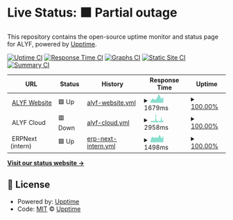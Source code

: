 # Live Status: <!--live status--> **🟧 Partial outage**

This repository contains the open-source uptime monitor and status page for ALYF, powered by [Upptime](https://github.com/upptime/upptime).

[![Uptime CI](https://github.com/alyf-de/upptime/workflows/Uptime%20CI/badge.svg)](https://github.com/alyf-de/upptime/actions?query=workflow%3A%22Uptime+CI%22)
[![Response Time CI](https://github.com/alyf-de/upptime/workflows/Response%20Time%20CI/badge.svg)](https://github.com/alyf-de/upptime/actions?query=workflow%3A%22Response+Time+CI%22)
[![Graphs CI](https://github.com/alyf-de/upptime/workflows/Graphs%20CI/badge.svg)](https://github.com/alyf-de/upptime/actions?query=workflow%3A%22Graphs+CI%22)
[![Static Site CI](https://github.com/alyf-de/upptime/workflows/Static%20Site%20CI/badge.svg)](https://github.com/alyf-de/upptime/actions?query=workflow%3A%22Static+Site+CI%22)
[![Summary CI](https://github.com/alyf-de/upptime/workflows/Summary%20CI/badge.svg)](https://github.com/alyf-de/upptime/actions?query=workflow%3A%22Summary+CI%22)

<!--start: status pages-->
<!-- This summary is generated by Upptime (https://github.com/upptime/upptime) -->
<!-- Do not edit this manually, your changes will be overwritten -->
<!-- prettier-ignore -->
| URL | Status | History | Response Time | Uptime |
| --- | ------ | ------- | ------------- | ------ |
| <img alt="" src="https://icons.duckduckgo.com/ip3/alyf.de.ico" height="13"> [ALYF Website](https://alyf.de) | 🟩 Up | [alyf-website.yml](https://github.com/alyf-de/upptime/commits/HEAD/history/alyf-website.yml) | <details><summary><img alt="Response time graph" src="./graphs/alyf-website/response-time-week.png" height="20"> 1679ms</summary><br><a href="https://alyf-de.github.io/upptime/history/alyf-website"><img alt="Response time 1296" src="https://img.shields.io/endpoint?url=https%3A%2F%2Fraw.githubusercontent.com%2Falyf-de%2Fupptime%2FHEAD%2Fapi%2Falyf-website%2Fresponse-time.json"></a><br><a href="https://alyf-de.github.io/upptime/history/alyf-website"><img alt="24-hour response time 1926" src="https://img.shields.io/endpoint?url=https%3A%2F%2Fraw.githubusercontent.com%2Falyf-de%2Fupptime%2FHEAD%2Fapi%2Falyf-website%2Fresponse-time-day.json"></a><br><a href="https://alyf-de.github.io/upptime/history/alyf-website"><img alt="7-day response time 1679" src="https://img.shields.io/endpoint?url=https%3A%2F%2Fraw.githubusercontent.com%2Falyf-de%2Fupptime%2FHEAD%2Fapi%2Falyf-website%2Fresponse-time-week.json"></a><br><a href="https://alyf-de.github.io/upptime/history/alyf-website"><img alt="30-day response time 1381" src="https://img.shields.io/endpoint?url=https%3A%2F%2Fraw.githubusercontent.com%2Falyf-de%2Fupptime%2FHEAD%2Fapi%2Falyf-website%2Fresponse-time-month.json"></a><br><a href="https://alyf-de.github.io/upptime/history/alyf-website"><img alt="1-year response time 1311" src="https://img.shields.io/endpoint?url=https%3A%2F%2Fraw.githubusercontent.com%2Falyf-de%2Fupptime%2FHEAD%2Fapi%2Falyf-website%2Fresponse-time-year.json"></a></details> | <details><summary><a href="https://alyf-de.github.io/upptime/history/alyf-website">100.00%</a></summary><a href="https://alyf-de.github.io/upptime/history/alyf-website"><img alt="All-time uptime 99.99%" src="https://img.shields.io/endpoint?url=https%3A%2F%2Fraw.githubusercontent.com%2Falyf-de%2Fupptime%2FHEAD%2Fapi%2Falyf-website%2Fuptime.json"></a><br><a href="https://alyf-de.github.io/upptime/history/alyf-website"><img alt="24-hour uptime 100.00%" src="https://img.shields.io/endpoint?url=https%3A%2F%2Fraw.githubusercontent.com%2Falyf-de%2Fupptime%2FHEAD%2Fapi%2Falyf-website%2Fuptime-day.json"></a><br><a href="https://alyf-de.github.io/upptime/history/alyf-website"><img alt="7-day uptime 100.00%" src="https://img.shields.io/endpoint?url=https%3A%2F%2Fraw.githubusercontent.com%2Falyf-de%2Fupptime%2FHEAD%2Fapi%2Falyf-website%2Fuptime-week.json"></a><br><a href="https://alyf-de.github.io/upptime/history/alyf-website"><img alt="30-day uptime 100.00%" src="https://img.shields.io/endpoint?url=https%3A%2F%2Fraw.githubusercontent.com%2Falyf-de%2Fupptime%2FHEAD%2Fapi%2Falyf-website%2Fuptime-month.json"></a><br><a href="https://alyf-de.github.io/upptime/history/alyf-website"><img alt="1-year uptime 99.99%" src="https://img.shields.io/endpoint?url=https%3A%2F%2Fraw.githubusercontent.com%2Falyf-de%2Fupptime%2FHEAD%2Fapi%2Falyf-website%2Fuptime-year.json"></a></details>
| <img alt="" src="https://icons.duckduckgo.com/ip3/null.ico" height="13"> ALYF Cloud | 🟥 Down | [alyf-cloud.yml](https://github.com/alyf-de/upptime/commits/HEAD/history/alyf-cloud.yml) | <details><summary><img alt="Response time graph" src="./graphs/alyf-cloud/response-time-week.png" height="20"> 2958ms</summary><br><a href="https://alyf-de.github.io/upptime/history/alyf-cloud"><img alt="Response time 1378" src="https://img.shields.io/endpoint?url=https%3A%2F%2Fraw.githubusercontent.com%2Falyf-de%2Fupptime%2FHEAD%2Fapi%2Falyf-cloud%2Fresponse-time.json"></a><br><a href="https://alyf-de.github.io/upptime/history/alyf-cloud"><img alt="24-hour response time 9234" src="https://img.shields.io/endpoint?url=https%3A%2F%2Fraw.githubusercontent.com%2Falyf-de%2Fupptime%2FHEAD%2Fapi%2Falyf-cloud%2Fresponse-time-day.json"></a><br><a href="https://alyf-de.github.io/upptime/history/alyf-cloud"><img alt="7-day response time 2958" src="https://img.shields.io/endpoint?url=https%3A%2F%2Fraw.githubusercontent.com%2Falyf-de%2Fupptime%2FHEAD%2Fapi%2Falyf-cloud%2Fresponse-time-week.json"></a><br><a href="https://alyf-de.github.io/upptime/history/alyf-cloud"><img alt="30-day response time 2121" src="https://img.shields.io/endpoint?url=https%3A%2F%2Fraw.githubusercontent.com%2Falyf-de%2Fupptime%2FHEAD%2Fapi%2Falyf-cloud%2Fresponse-time-month.json"></a><br><a href="https://alyf-de.github.io/upptime/history/alyf-cloud"><img alt="1-year response time 1523" src="https://img.shields.io/endpoint?url=https%3A%2F%2Fraw.githubusercontent.com%2Falyf-de%2Fupptime%2FHEAD%2Fapi%2Falyf-cloud%2Fresponse-time-year.json"></a></details> | <details><summary><a href="https://alyf-de.github.io/upptime/history/alyf-cloud">100.00%</a></summary><a href="https://alyf-de.github.io/upptime/history/alyf-cloud"><img alt="All-time uptime 99.24%" src="https://img.shields.io/endpoint?url=https%3A%2F%2Fraw.githubusercontent.com%2Falyf-de%2Fupptime%2FHEAD%2Fapi%2Falyf-cloud%2Fuptime.json"></a><br><a href="https://alyf-de.github.io/upptime/history/alyf-cloud"><img alt="24-hour uptime 99.99%" src="https://img.shields.io/endpoint?url=https%3A%2F%2Fraw.githubusercontent.com%2Falyf-de%2Fupptime%2FHEAD%2Fapi%2Falyf-cloud%2Fuptime-day.json"></a><br><a href="https://alyf-de.github.io/upptime/history/alyf-cloud"><img alt="7-day uptime 100.00%" src="https://img.shields.io/endpoint?url=https%3A%2F%2Fraw.githubusercontent.com%2Falyf-de%2Fupptime%2FHEAD%2Fapi%2Falyf-cloud%2Fuptime-week.json"></a><br><a href="https://alyf-de.github.io/upptime/history/alyf-cloud"><img alt="30-day uptime 99.96%" src="https://img.shields.io/endpoint?url=https%3A%2F%2Fraw.githubusercontent.com%2Falyf-de%2Fupptime%2FHEAD%2Fapi%2Falyf-cloud%2Fuptime-month.json"></a><br><a href="https://alyf-de.github.io/upptime/history/alyf-cloud"><img alt="1-year uptime 98.71%" src="https://img.shields.io/endpoint?url=https%3A%2F%2Fraw.githubusercontent.com%2Falyf-de%2Fupptime%2FHEAD%2Fapi%2Falyf-cloud%2Fuptime-year.json"></a></details>
| <img alt="" src="https://icons.duckduckgo.com/ip3/null.ico" height="13"> ERPNext (intern) | 🟩 Up | [erp-next-intern.yml](https://github.com/alyf-de/upptime/commits/HEAD/history/erp-next-intern.yml) | <details><summary><img alt="Response time graph" src="./graphs/erp-next-intern/response-time-week.png" height="20"> 1498ms</summary><br><a href="https://alyf-de.github.io/upptime/history/erp-next-intern"><img alt="Response time 1400" src="https://img.shields.io/endpoint?url=https%3A%2F%2Fraw.githubusercontent.com%2Falyf-de%2Fupptime%2FHEAD%2Fapi%2Ferp-next-intern%2Fresponse-time.json"></a><br><a href="https://alyf-de.github.io/upptime/history/erp-next-intern"><img alt="24-hour response time 1834" src="https://img.shields.io/endpoint?url=https%3A%2F%2Fraw.githubusercontent.com%2Falyf-de%2Fupptime%2FHEAD%2Fapi%2Ferp-next-intern%2Fresponse-time-day.json"></a><br><a href="https://alyf-de.github.io/upptime/history/erp-next-intern"><img alt="7-day response time 1498" src="https://img.shields.io/endpoint?url=https%3A%2F%2Fraw.githubusercontent.com%2Falyf-de%2Fupptime%2FHEAD%2Fapi%2Ferp-next-intern%2Fresponse-time-week.json"></a><br><a href="https://alyf-de.github.io/upptime/history/erp-next-intern"><img alt="30-day response time 1730" src="https://img.shields.io/endpoint?url=https%3A%2F%2Fraw.githubusercontent.com%2Falyf-de%2Fupptime%2FHEAD%2Fapi%2Ferp-next-intern%2Fresponse-time-month.json"></a><br><a href="https://alyf-de.github.io/upptime/history/erp-next-intern"><img alt="1-year response time 1467" src="https://img.shields.io/endpoint?url=https%3A%2F%2Fraw.githubusercontent.com%2Falyf-de%2Fupptime%2FHEAD%2Fapi%2Ferp-next-intern%2Fresponse-time-year.json"></a></details> | <details><summary><a href="https://alyf-de.github.io/upptime/history/erp-next-intern">100.00%</a></summary><a href="https://alyf-de.github.io/upptime/history/erp-next-intern"><img alt="All-time uptime 99.93%" src="https://img.shields.io/endpoint?url=https%3A%2F%2Fraw.githubusercontent.com%2Falyf-de%2Fupptime%2FHEAD%2Fapi%2Ferp-next-intern%2Fuptime.json"></a><br><a href="https://alyf-de.github.io/upptime/history/erp-next-intern"><img alt="24-hour uptime 100.00%" src="https://img.shields.io/endpoint?url=https%3A%2F%2Fraw.githubusercontent.com%2Falyf-de%2Fupptime%2FHEAD%2Fapi%2Ferp-next-intern%2Fuptime-day.json"></a><br><a href="https://alyf-de.github.io/upptime/history/erp-next-intern"><img alt="7-day uptime 100.00%" src="https://img.shields.io/endpoint?url=https%3A%2F%2Fraw.githubusercontent.com%2Falyf-de%2Fupptime%2FHEAD%2Fapi%2Ferp-next-intern%2Fuptime-week.json"></a><br><a href="https://alyf-de.github.io/upptime/history/erp-next-intern"><img alt="30-day uptime 99.96%" src="https://img.shields.io/endpoint?url=https%3A%2F%2Fraw.githubusercontent.com%2Falyf-de%2Fupptime%2FHEAD%2Fapi%2Ferp-next-intern%2Fuptime-month.json"></a><br><a href="https://alyf-de.github.io/upptime/history/erp-next-intern"><img alt="1-year uptime 99.90%" src="https://img.shields.io/endpoint?url=https%3A%2F%2Fraw.githubusercontent.com%2Falyf-de%2Fupptime%2FHEAD%2Fapi%2Ferp-next-intern%2Fuptime-year.json"></a></details>

<!--end: status pages-->

[**Visit our status website →**](https://alyf-de.github.io/upptime/)

## 📄 License

- Powered by: [Upptime](https://github.com/upptime/upptime)
- Code: [MIT](./LICENSE) © [Upptime](https://upptime.js.org)
